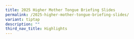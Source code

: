 ```yaml
---
title: 2025 Higher Mother Tongue Briefing Slides
permalink: /2025-higher-mother-tongue-briefing-slides/
variant: tiptap
description: ""
third_nav_title: Highlights
---
```

